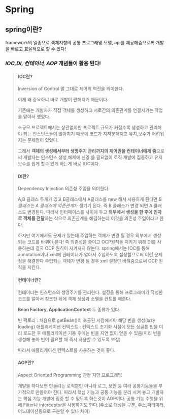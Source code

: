 Spring
======================
spring이란?
---------------------
 framework의 일종으로 객체지향의 공통 프로그래밍 모델, api를 제공해줌으로써 개발을 빠르고 효율적으로 할 수 있다!
 ### *IOC,DI, 컨테이너, AOP* 개념들이 활용 된다!
> #### IOC란?
>
> Inversion of Control 말 그대로 제어의 역전을 의미한다.
>
> 이게 왜 중요하냐 바로 개발이 편해지기 때문이다.
>
> 기존에는 개발자가 직접 객체를 생성하고 서로간의 의존관계를 연결시키는 작업을 맡아서 했었다.
>
> 소규모 프로젝트에서는 상관없지만 프로젝트 규모가 커질수록 생성하고 관리해야 되는 인스턴스들이 많아지기 때문에
> 코드가 지저분해지고 유지,보수가 어려워지는 문제점이 있었다.
>
> 그래서 **객체의 생성에서부터 생명주기 관리까지의 제어권을 컨테이너에게 줌**으로써 개발자는
>인스턴스 생성,해제에 신경 쓸 필요없이 로직 개발에 집중하고
> 유지보수를 쉽게 할수 있게 하는게 바로 IOC이다.

> #### DI란?
>
> Dependency Injection 의존성 주입을 의미한다.
>
> A,B 클래스 두개가 있고 B클래스에서 A클래스를 new 해서 사용하게 된다면 *B 클래스는 A 클래스에 의존관계*가 생기기 된다.
> 즉 B 클래스가 변경 되면 A 클래스도 변경된다. 
> 따라서 인터페이스를 사이에 두고 **외부에서 생성을 한 후에 인자로 객체를 전달**하는 식으로 의존관계를 해결하는데
> 이것을 의존성 주입이라고 한다.
>
> 하지만 여기에서도 문제가 있는데 주입하는 객체가 변경 될 경우 외부에서 생성되는 코드를 바꿔야 된다!
> 즉 의존성을 줄이고 OCP원칙을 지키기 위해 DI를 사용하는데 결국 OCP 원칙이 지켜지지 않는다.
> spring에서는 IOC를 통해 annotation이나 xml에 컨테이너가 알아서 주입하도록 설정함으로써 이런 문제점을 해결한다
> 주입되는 객체가 변경 될 경우 xml 설정만 바꿔줌으로써 OCP 원칙을 지킨다.

> #### 컨테이너란?
>
> 컨테이너는 인스턴스의 생명주기를 관리한다.
> 설정을 통해 프로그래머가 작성한 코드를 알아서 참조한 뒤에 객체 생성과 소멸을 컨트롤 해준다.
>
> **Bean Factory, ApplicationContext** 두 종류가 있다.
>
>빈 팩토리 : 처음으로 getBean()이 호출된 시점에서야 해당 빈을 생성(lazy loading)
>애플리케이션 컨텍스트 : 컨텍스트 초기화 시점에 모든 싱글톤 빈을 미리 로드한 후 애플리케이션 기동 후에는 빈을 지연 없이 얻을 수 있음(미리 빈을 생성해 놓아 빈이 필요할 때 즉시 사용할 수 있도록 보장)
>
> 따라서 애플리케이션 컨텍스트를 사용하는 것이 좋다.

> #### AOP란?
>
> Aspect Oriented Programming 관점 지향 프로그래밍
>
> 개발을 하다보면 만들려는 로직뿐만 아니라 로그, 보안 등 여러 공통기능들을 부가적으로 만들어야 한다.
> 따라서 핵심 기능과 공통 기능을 분리 시켜 놓고 개발자는 핵심 기능 개발에 집중 할 수 있도록 하는것이 AOP이다.
> 공통 기능 수행을 위해 Filter나 interceptor을 사용하기도 한다.(주소로 대상을 구분, 주소,파라미터,어노테이션등으로 구분할 수 있나 차이)


